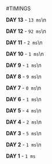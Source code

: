 #TIMINGS

**DAY 13** - ```13 ms```\n

**DAY 12** - ```92 ms```\n

**DAY 11** - ```2 ms```\n

**DAY 10** - ```1 ms```\n

**DAY 9** - ```1 ms```\n

**DAY 8** - ```9 ms```\n

**DAY 7** - ```0 ms```\n

**DAY 6** - ```1 ms```\n

**DAY 5** - ```4 ms```\n

**DAY 4** - ```2 ms```\n

**DAY 3** - ```5 ms```\n

**DAY 2** - ```1 ms```\n

**DAY 1** - ```1 ms```
